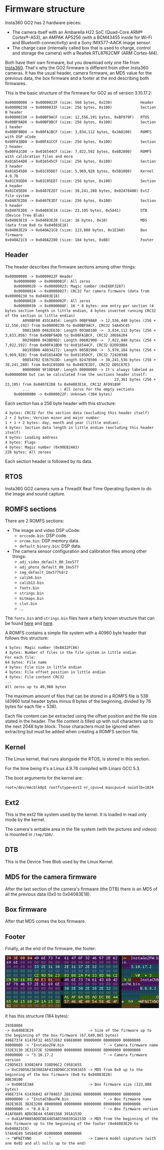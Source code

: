 Firmware structure
==================

Insta360 GO2 has 2 hardware pieces:

* The camera itself with an Ambarella H22 SoC (Quad-Core ARM® Cortex®-A53), an AMPAK AP5256 (with a BCM43455 inside for Wi-Fi and Bluetooth connectivity) and a Sony IMX577-AACK image sensor.
* The charge case (internally called box that is used to charge, control and storage the camera) with a Realtek RTL8762CMF (ARM Cortex-M4). 

Both have their own firmware, but you download only one file from [Insta360](https://www.insta360.com/download/insta360-go2).
That's why the GO2 firmware is different from other Insta360 cameras.
It has the usual header, camera firmware, an MD5 value for the previous data, the box firmware and a footer at the end describing both firmwares.

This is the basic structure of the firmware for GO2 as of version 3.10.17.2:

```
0x00000000 -> 0x0000022F (size: 560 bytes, 0x230)             Header
0x00000230 -> 0x0000032F (size: 256 bytes, 0x100)             Section 0 header
0x00000330 -> 0x00BF9ACF (size: 12,556,191 bytes, 0xBF979F)   RTOS
0x00BF9AD0 -> 0x00BF9BCF (size: 256 bytes, 0x100)             Section 1 header
0x00BF9BD0 -> 0x00FA1BCF (size: 3,834,112 bytes, 0x3A8100)    ROMFS with DSP uCode
0x00FA1BD0 -> 0x00FA1CCF (size: 256 bytes, 0x100)             Section 2 header
0x00FA1CD0 -> 0x016544CF (size: 7,022,592 bytes, 0x6B2800)    ROMFS with calibration files and more
0x016544D0 -> 0x016545CF (size: 256 bytes, 0x100)             Section 3 header
0x016545D0 -> 0x01C05DD7 (size: 5,969,928 bytes, 0x5B1808)    Kernel 4.9.76
0x01C05DD8 -> 0x01C05ED7 (size: 256 bytes, 0x100)             Section 4 header
0x01C05ED8 -> 0x0407E2D7 (size: 38,241,280 bytes, 0x02478400) Ext2 file system
0x0407E2D8 -> 0x0407E3D7 (size: 256 bytes, 0x100)             Section 5 header
0x0407E3D8 -> 0x04083E18 (size: 23,105 bytes, 0x5A41)         DTB (Device Tree Blob)
0x04083E19 -> 0x04083E28 (size: 16 bytes, 0x10)               MD5 (data from 0x0 to 0x04083E18)
0x04083E29 -> 0x040A21C8 (size: 123,808 bytes, 0x1E3A0)       Box firmware
0x040A21C9 -> 0x040A2280 (size: 184 bytes, 0xB8)              Footer
```

Header
------

The header describes the firmware sections among other things:

```
0x00000000 -> 0x0000022F Header
    0x00000000 -> 0x0000001F: All zeros
    0x00000020 -> 0x00000023: Magic number (0xE6DF3287)
    0x00000024 -> 0x00000027: CRC32 for camera firmware (data from 0x00000230 to 0x04083E18)
    0x00000028 -> 0x0000002F: All zeros
    0x00000030 -> 0x000000AF: 16 * 8 bytes: one entry per section (4 bytes section length in little endian, 4 bytes inverted running CRC32 of the section in little endian)
        A098BF00 455CA454: Length 00BF98A0 -> 12,556,448 bytes (256 + 12,556,192) from 0x00000230 to 0x00BF9ACF, CRC32 54A45C45
        00813A00 0462E630: Length 003A8100 ->  3,834,112 bytes (256 +  3,833,856) from 0x00BF9AD0 to 0x00FA1BCF, CRC32 30E66204
        00296B00 043BD9D2: Length 006B2900 ->  7,022,848 bytes (256 +  7,022,592) from 0x00FA1BD0 to 0x016544CF, CRC32 D2D93B04
        08195B00 48034272: Length 005B1908 ->  5,970,184 bytes (256 +  5,969,928) from 0x016544D0 to 0x01C05DCF, CRC32 72420348
        00854702 E3675CDD: Length 02478500 -> 38,241,536 bytes (256 + 38,241,280) from 0x01C05DD0 to 0x0407E2D7, CRC32 DD5C67E3
        00000000 9F18D9AF: Length 00000000 -> It's always labeled as 0x00000000 but can be calculated from the sections header itself:
                                                  23,361 bytes (256 +     23,105) from 0x0407E2D8 to 0x04083E18, CRC32 AFD9189F
        ...              : All zeros for the empty sections
    0x000000B0 -> 0x0000022F: Unknown (384 bytes)
```

Each section has a 256 byte header with this structure:

```
4 bytes: CRC32 for the section data (excluding this header itself)
2 + 2 bytes: Version minor and major number
1 + 1 + 2 bytes: day, month and year (little endian).
4 bytes: Section data length in little endian (excluding this header itself)
4 bytes: Loading address
4 bytes: Flags
4 bytes: Magic number (0x90EB24A3)
228 bytes: All zeroes
```

Each section header is followed by its data.

RTOS
----

Insta360 GO2 camera runs a ThreadX Real Time Operating System to do the image and sound capture.

ROMFS sections
--------------

There are 2 ROMFS sections:

* The image and video DSP uCode:
  * `orccode.bin`: DSP code.
  * `orcme.bin`: DSP memory data.
  * `default_binary.bin`: DSP data.
* The camera sensor configuration and calibration files among other things:
  * `adj_video_default_00_Imx577`
  * `adj_photo_default_00_Imx577`
  * `img_default_Imx577hdr2`
  * `calib6.bin`
  * `calib13.bin`
  * `fonts.bin`
  * `strings.bin`
  * `bitmaps.bin`
  * `clut.bin`
  * ...

The `fonts.bin` and `strings.bin` files have a fairly known structure that can be found [here](http://dc.p-mc.eu/ambarella/fontsbin) and [here](http://dc.p-mc.eu/ambarella/stringsbin).

A ROMFS contains a simple file system with a 40960 byte header that follows this structure:

```
4 bytes: Magic number (0x8A32FC66)
4 bytes: Number of files in the file system in little endian
For each file:
64 bytes: File name
4 bytes: File size in little endian
4 bytes: File offset position in little endian
4 bytes: File content CRC32
...
All zeros up to 40,960 bytes
```

The maximum amount of files that can be stored in a ROMFS file is 538 (40960 total header bytes minus 8 bytes of the beginning, divided by 76 bytes for each file = 538).

Each file content can be extracted using the offset position and the file size stated in the header.
The file content is filled up with null characters up to the next 2048 byte block. Those characters must be ignored when extracting but must be added when creating a ROMFS section file.

Kernel
------

The Linux kernel, that runs alongside the RTOS, is stored in this section.

For the time being it's a Linux 4.9.76 compiled with Linaro GCC 5.3.

The boot arguments for the kernel are:

```
root=/dev/mmcblk0p5 rootfstype=ext2 nr_cpus=4 maxcpus=4 swiotlb=1024
```

Ext2
----

This is the ext2 file system used by the kernel. It is loaded in read only mode by the kernel.

The camera's writable area in the file system (with the pictures and videos) is mounted in `/tmp/SD0/`.

DTB
---

This is the Device Tree Blob used by the Linux Kernel.

MD5 for the camera firmware
---------------------------

After the last section of the camera's firmware (the DTB) there is an MD5 of all the previous data (0x0 to 0x04083E18).

Box firmware
------------

After that MD5 comes the box firmware.

Footer
------

Finally, at the end of the firmware, the footer:

![](footer.png)

It has this structure (184 bytes):

```
293E0804                                                                -> 0x04083E29                         -> Size of the firmware up to the beginning of the box firmware (67,649,065 bytes)
496E7374 61476F32 46572E62 696E0000 00000000 00000000 00000000 00000000 -> "InstaGo2FW.bin                  " -> Camera firmware name
332E3130 2E31372E 32000000 00000000 00000000 00000000 00000000 00000000 -> "3.10.17.2                       " -> Camera firmware version
C29D5623 83082AF4 338D96C2 C9581655                                     -> 0xC29D562383082AF4338D96C2C9581655 -> MD5 from 0x0 up to the beginning of the box firmware (0x0 to 0x04083E28)
A0E30100                                                                -> 0x0001E3A0                         -> Box firmware size (123,808 bytes)
496E7374 61436842 6F784657 2E62696E 00000000 00000000 00000000 00000000 -> "InstaChBoxFW.bin                " -> Box firmware name
302E302E 382E3200 00000000 00000000 00000000 00000000 00000000 00000000 -> "0.0.8.2                         " -> Box firmware version
A1AF0A85 ADDCBE44 65A01568 391A153D                                     -> 0xA1AF0A85ADDCBE4465A01568391A153D -> MD5 from the beginning of the box firmware up to the beginning of the footer (0x04083E29 to 0x040A21C8)
57464E49 54584E4F 02000000 00000000                                     -> "WFNITXNO        "                 -> Camera model signature (with one 0x02 and all nulls up to the end)
```
